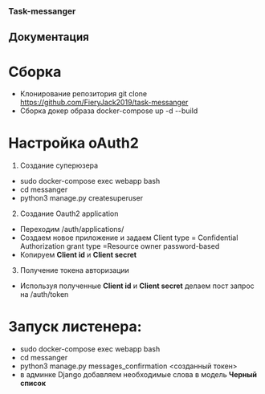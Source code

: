 ### Task-messanger

## Документация
# Сборка
  * Клонирование репозитория git clone https://github.com/FieryJack2019/task-messanger
  * Сборка докер образа docker-compose up -d --build

# Настройка oAuth2
1. Cоздание суперюзера
  * sudo docker-compose exec webapp bash
  * cd messanger
  * python3 manage.py createsuperuser
2. Создание Oauth2 application
  * Переходим /auth/applications/
  * Создаем новое приложение и задаем
  Client type = Confidential 
  Authorization grant type =Resource owner password-based
  * Копируем **Client id** и **Client secret**
3. Получение токена авторизации
  * Используя полученные **Client id** и **Client secret** делаем пост запрос на /auth/token

# Запуск листенера:
  * sudo docker-compose exec webapp bash
  * cd messanger
  * python3 manage.py messages_confirmation <созданный токен>
  * в админке Django добавляем необходимые слова в модель **Черный список**
